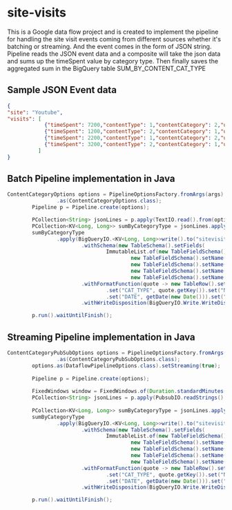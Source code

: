 # site-visits
This is a Google data flow project and is created to implement the pipeline for handling the site visit events coming from different sources whether it's batching or streaming. And the event comes in the form of JSON string. 
Pipeline reads the JSON event data and a composite will take the json data and sums up the timeSpent value by category type. Then finally saves the aggregated sum in the BigQuery table SUM_BY_CONTENT_CAT_TYPE

## Sample JSON Event data
```json
{
"site": "Youtube",
"visits": [
			{"timeSpent": 7200,"contentType": 1,"contentCategory": 2,"url": "youtube.com/godfather"},
			{"timeSpent": 1200,"contentType": 2,"contentCategory": 1,"url": "youtube.com/python"},
			{"timeSpent": 2200,"contentType": 1,"contentCategory": 2,"url": "youtube.com/latenightshow"},
			{"timeSpent": 3200,"contentType": 2,"contentCategory": 1,"url": "youtube.com/agile-methodology"}
		  ]
}
```
## Batch Pipeline implementation in Java
```java
ContentCategoryOptions options = PipelineOptionsFactory.fromArgs(args).withValidation()
				.as(ContentCategoryOptions.class);
		Pipeline p = Pipeline.create(options);

		PCollection<String> jsonLines = p.apply(TextIO.read().from(options.getInputFile()));
		PCollection<KV<Long, Long>> sumByCategoryType = jsonLines.apply(new SumByCategoryTypeComposite());
		sumByCategoryType
				.apply(BigQueryIO.<KV<Long, Long>>write().to("sitevisits-195700:sitevisits.SUM_BY_CONTENT_CAT_TYPE")
						.withSchema(new TableSchema().setFields(
								ImmutableList.of(new TableFieldSchema().setName("USER_NAME").setType("STRING"),
										new TableFieldSchema().setName("CAT_TYPE").setType("INTEGER"),
										new TableFieldSchema().setName("NUM_MINUTES_SPENT").setType("NUMERIC"),
										new TableFieldSchema().setName("DATE").setType("DATE"),
										new TableFieldSchema().setName("UPDATED_TIME_STAMP").setType("TIMESTAMP"))))
						.withFormatFunction(quote -> new TableRow().set("USER_NAME", "porumamilla_raghu")
								.set("CAT_TYPE", quote.getKey()).set("NUM_MINUTES_SPENT", quote.getValue())
								.set("DATE", getDate(new Date())).set("UPDATED_TIME_STAMP", getTimestamp()))
						.withWriteDisposition(BigQueryIO.Write.WriteDisposition.WRITE_TRUNCATE));

		p.run().waitUntilFinish();
```
## Streaming Pipeline implementation in Java
```java
ContentCategoryPubSubOptions options = PipelineOptionsFactory.fromArgs(args).withValidation()
				.as(ContentCategoryPubSubOptions.class);
		options.as(DataflowPipelineOptions.class).setStreaming(true);
		
		Pipeline p = Pipeline.create(options);
	
		FixedWindows window = FixedWindows.of(Duration.standardMinutes(new Integer(2)));
		PCollection<String> jsonLines = p.apply(PubsubIO.readStrings().fromTopic(options.getPubsubTopic())).apply(Window.<String> into(window));
		
		PCollection<KV<Long, Long>> sumByCategoryType = jsonLines.apply(new SumByCategoryTypeComposite());
		sumByCategoryType
				.apply(BigQueryIO.<KV<Long, Long>>write().to("sitevisits-195700:sitevisits.SUM_BY_CONTENT_CAT_TYPE")
						.withSchema(new TableSchema().setFields(
								ImmutableList.of(new TableFieldSchema().setName("USER_NAME").setType("STRING"),
										new TableFieldSchema().setName("CAT_TYPE").setType("INTEGER"),
										new TableFieldSchema().setName("NUM_MINUTES_SPENT").setType("NUMERIC"),
										new TableFieldSchema().setName("DATE").setType("DATE"),
										new TableFieldSchema().setName("UPDATED_TIME_STAMP").setType("TIMESTAMP"))))
						.withFormatFunction(quote -> new TableRow().set("USER_NAME", "porumamilla_raghu")
								.set("CAT_TYPE", quote.getKey()).set("NUM_MINUTES_SPENT", quote.getValue())
								.set("DATE", getDate(new Date())).set("UPDATED_TIME_STAMP", getTimestamp()))
						.withWriteDisposition(BigQueryIO.Write.WriteDisposition.WRITE_APPEND));

		p.run().waitUntilFinish();
```